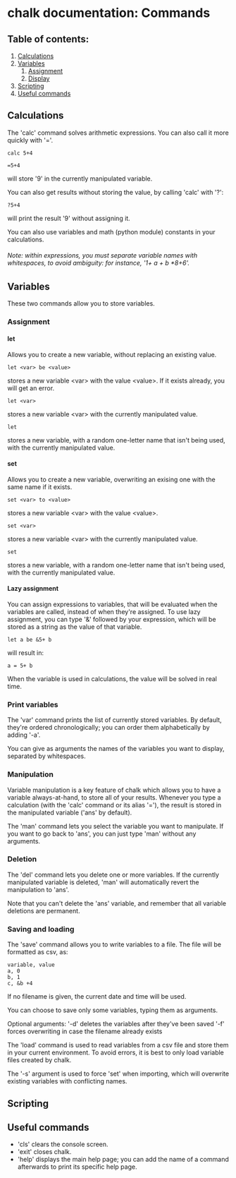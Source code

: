 # chalk documentation: Commands

## Table of contents:

1. [Calculations](#calculations)
2. [Variables](#variables)
	1. [Assignment](#assignment)
	2. [Display](#print-variables)
3. [Scripting](#scripting)
4. [Useful commands](#useful-commands)

## Calculations

The 'calc' command solves arithmetic expressions.
You can also call it more quickly with '='.
	
	calc 5+4

	=5+4
will store '9' in the currently manipulated variable.

You can also get results without storing the value, by calling 'calc' with '?':

	?5+4
will print the result '9' without assigning it.

You can also use variables and math (python module) constants in your calculations.

###### Note: within expressions, you must separate variable names with whitespaces, to avoid ambiguity: for instance, '1+ a + b \*8+6'.

## Variables

These two commands allow you to store variables.

### Assignment

#### let

Allows you to create a new variable, without replacing an existing value.

	let <var> be <value>
stores a new variable \<var> with the value \<value>. If it exists already, you will get an error.

	let <var>
stores a new variable \<var> with the currently manipulated value.

	let
stores a new variable, with a random one-letter name that isn't being used, with the currently manipulated value.


#### set

Allows you to create a new variable, overwriting an exising one with the same name if it exists.

	set <var> to <value>
stores a new variable \<var> with the value \<value>.

	set <var>
stores a new variable \<var> with the currently manipulated value.

	set
stores a new variable, with a random one-letter name that isn't being used, with the currently manipulated value.

#### Lazy assignment

You can assign expressions to variables, that will be evaluated when the variables are called, instead of when they're assigned.
To use lazy assignment, you can type '&' followed by your expression, which will be stored as a string as the value of that variable.

	let a be &5+ b
will result in:

	a = 5+ b

When the variable is used in calculations, the value will be solved in real time.

### Print variables

The 'var' command prints the list of currently stored variables.
By default, they're ordered chronologically; you can order them alphabetically by adding '-a'.

You can give as arguments the names of the variables you want to display, separated by whitespaces.

### Manipulation

Variable manipulation is a key feature of chalk which allows you to have a variable always-at-hand, to store all of your results.
Whenever you type a calculation (with the 'calc' command or its alias '='), the result is stored in the manipulated variable ('ans' by default).

The 'man' command lets you select the variable you want to manipulate. If you want to go back to 'ans', you can just type 'man' without any arguments.

### Deletion

The 'del' command lets you delete one or more variables.
If the currently manipulated variable is deleted, 'man' will automatically revert the manipulation to 'ans'.

Note that you can't delete the 'ans' variable, and remember that all variable deletions are permanent.

### Saving and loading

The 'save' command allows you to write variables to a file.
The file will be formatted as csv, as:

	variable, value
	a, 0
	b, 1
	c, &b +4

If no filename is given, the current date and time will be used.

You can choose to save only some variables, typing them as arguments.

Optional arguments:
'-d' deletes the variables after they've been saved
'-f' forces overwriting in case the filename already exists



The 'load' command is used to read variables from a csv file and store them in your current environment.
To avoid errors, it is best to only load variable files created by chalk.

The '-s' argument is used to force 'set' when importing, which will overwrite existing variables with conflicting names.

## Scripting

## Useful commands

- 'cls' clears the console screen.
- 'exit' closes chalk.
- 'help' displays the main help page; you can add the name of a command afterwards to print its specific help page.